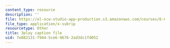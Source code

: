 ```yaml
---
content_type: resource
description: ''
file: https://ol-ocw-studio-app-production.s3.amazonaws.com/courses/6-851-advanced-data-structures-spring-2012/7e882131f9445ce696762ad3dc1fd052_WqCWghETNDc.vtt
file_type: application/x-subrip
resourcetype: Other
title: 3play caption file
uid: 7e882131-f944-5ce6-9676-2ad3dc1fd052
---
```

